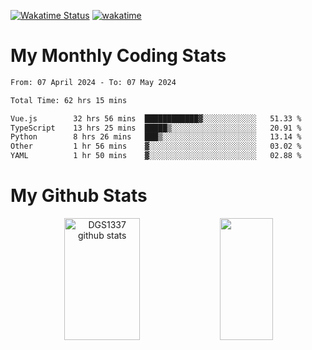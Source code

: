 [![Wakatime Status](https://github.com/noopurphalak/noopurphalak/workflows/wakatime-status-update/badge.svg)](https://github.com/noopurphalak/noopurphalak/actions/workflows/main.yml)
[![wakatime](https://wakatime.com/badge/user/80ace140-ef40-4fdd-b8ed-f3be3d2e1aea.svg)](https://wakatime.com/@80ace140-ef40-4fdd-b8ed-f3be3d2e1aea)

# My Monthly Coding Stats

<!--START_SECTION:waka-->

```txt
From: 07 April 2024 - To: 07 May 2024

Total Time: 62 hrs 15 mins

Vue.js        32 hrs 56 mins  ████████████▓░░░░░░░░░░░░   51.33 %
TypeScript    13 hrs 25 mins  █████▒░░░░░░░░░░░░░░░░░░░   20.91 %
Python        8 hrs 26 mins   ███▒░░░░░░░░░░░░░░░░░░░░░   13.14 %
Other         1 hr 56 mins    ▓░░░░░░░░░░░░░░░░░░░░░░░░   03.02 %
YAML          1 hr 50 mins    ▓░░░░░░░░░░░░░░░░░░░░░░░░   02.88 %
```

<!--END_SECTION:waka-->

# My Github Stats
<div style="text-align: center;">
  <img width="49%" height="195px" src="https://github-readme-stats-sigma-five.vercel.app/api?username=noopurphalak&show_icons=true&count_private=true&hide_border=true&title_color=ecf2f8&icon_color=0d1117&text_color=FFFFFF&bg_color=0d1117" alt="DGS1337 github stats" />
  <img width="41%" height="195px" src="https://github-readme-stats-sigma-five.vercel.app/api/top-langs/?username=noopurphalak&layout=compact&hide_border=true&title_color=ecf2f8&text_color=FFFFFF&bg_color=0d1117" />
</div>
